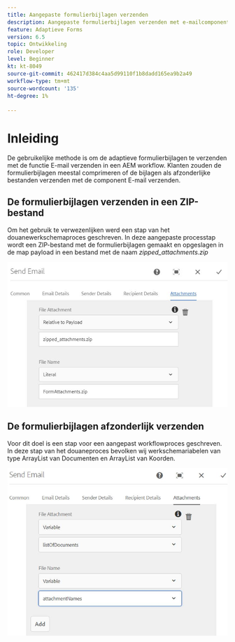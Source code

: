 ```yaml
---
title: Aangepaste formulierbijlagen verzenden
description: Aangepaste formulierbijlagen verzenden met e-mailcomponent
feature: Adaptieve Forms
version: 6.5
topic: Ontwikkeling
role: Developer
level: Beginner
kt: kt-8049
source-git-commit: 462417d384c4aa5d99110f1b8dadd165ea9b2a49
workflow-type: tm+mt
source-wordcount: '135'
ht-degree: 1%

---
```



# Inleiding



De gebruikelijke methode is om de adaptieve formulierbijlagen te verzenden met de functie E-mail verzenden in een AEM workflow.
Klanten zouden de formulierbijlagen meestal comprimeren of de bijlagen als afzonderlijke bestanden verzenden met de component E-mail verzenden.

## De formulierbijlagen verzenden in een ZIP-bestand

Om het gebruik te verwezenlijken werd een stap van het douanewerkschemaproces geschreven. In deze aangepaste processtap wordt een ZIP-bestand met de formulierbijlagen gemaakt en opgeslagen in de map payload in een bestand met de naam *zipped_attachments.zip*

![send-form-attachments](assets/send-form-attachments.JPG)

## De formulierbijlagen afzonderlijk verzenden

Voor dit doel is een stap voor een aangepast workflowproces geschreven. In deze stap van het douaneproces bevolken wij werkschemariabelen van type ArrayList van Documenten en ArrayList van Koorden.

![send-list-of-documents](assets/send-list-of-documents.JPG)



